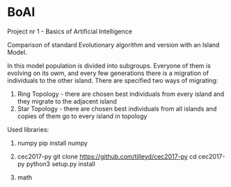 # BoAI
Project nr 1 - Basics of Artificial Intelligence

Comparison of standard Evolutionary algorithm and version with an Island Model.

In this model population is divided into subgroups. 
Everyone of them is evolving on its owm, and every few generations there is a migration of individuals to the other island. 
There are specified two ways of migrating:
1. Ring Topology - there are chosen best individuals from every island and they migrate to the adjacent island
2. Star Topology - there are chosen best individuals from all islands and copies of them go to every island in topology


Used libraries:
1. numpy 
pip install numpy

2. cec2017-py
git clone https://github.com/tilleyd/cec2017-py
cd cec2017-py
python3 setup.py install

3. math
